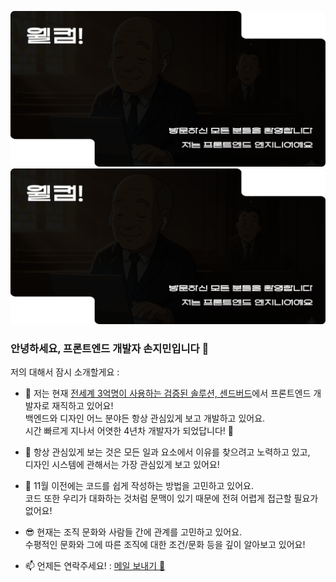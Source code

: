 [![](https://github.com/safethecode/safethecode/blob/master/20250926-welcome-banner.svg#gh-dark-mode-only)](https://nullk.us)
[![](https://github.com/safethecode/safethecode/blob/master/20250926-welcome-banner.svg#gh-light-mode-only)](https://nullk.us)

### <b>안녕하세요, 프론트엔드 개발자 손지민입니다</b> 👋

저의 대해서 잠시 소개할게요 :

- 🔭 저는 현재 <a href="https://sendbird.com">전세계 3억명이 사용하는 검증된 솔루션, 센드버드</a>에서 프론트엔드 개발자로 재직하고 있어요!  
  백엔드와 디자인 어느 분야든 항상 관심있게 보고 개발하고 있어요.  
  시간 빠르게 지나서 어엿한 4년차 개발자가 되었답니다! 🚀

- 🌱 항상 관심있게 보는 것은 모든 일과 요소에서 이유를 찾으려고 노력하고 있고,  
  디자인 시스템에 관해서는 가장 관심있게 보고 있어요!

- 👻 11월 이전에는 코드를 쉽게 작성하는 방법을 고민하고 있어요.  
  코드 또한 우리가 대화하는 것처럼 문맥이 있기 때문에 전혀 어렵게 접근할 필요가 없어요!
- 😎 현재는 조직 문화와 사람들 간에 관계를 고민하고 있어요.  
  수평적인 문화와 그에 따른 조직에 대한 조건/문화 등을 깊이 알아보고 있어요!

- 📫 언제든 연락주세요! : <a href="mailto:iam@sonjim.in">메일 보내기 💌</a>
